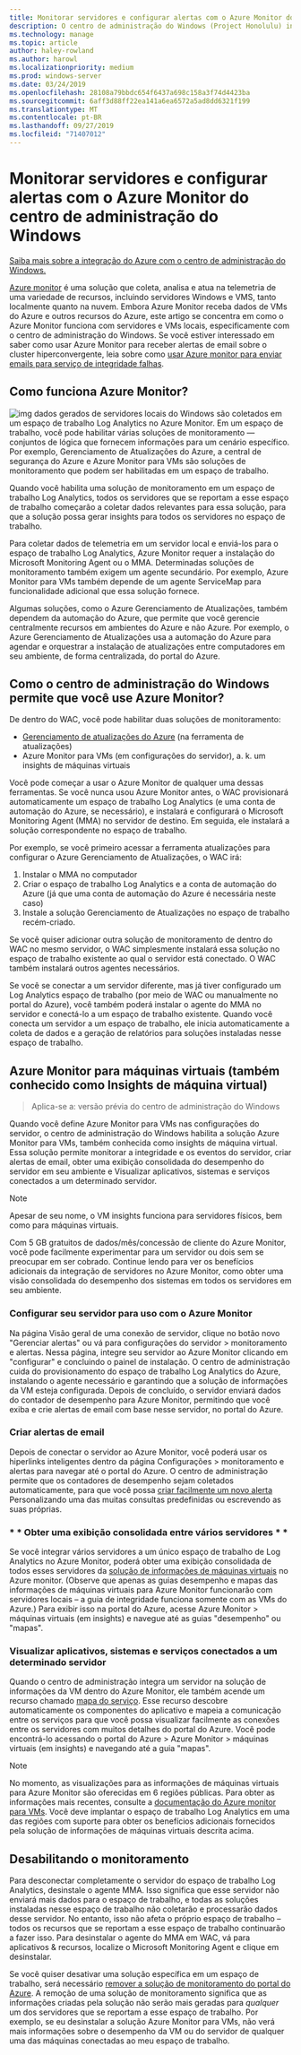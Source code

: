 ```yaml
---
title: Monitorar servidores e configurar alertas com o Azure Monitor do centro de administração do Windows
description: O centro de administração do Windows (Project Honolulu) integra-se com o Azure Monitor
ms.technology: manage
ms.topic: article
author: haley-rowland
ms.author: harowl
ms.localizationpriority: medium
ms.prod: windows-server
ms.date: 03/24/2019
ms.openlocfilehash: 28108a79bbdc654f6437a698c158a3f74d4423ba
ms.sourcegitcommit: 6aff3d88ff22ea141a6ea6572a5ad8dd6321f199
ms.translationtype: MT
ms.contentlocale: pt-BR
ms.lasthandoff: 09/27/2019
ms.locfileid: "71407012"
---
```

# <a name="monitor-servers-and-configure-alerts-with-azure-monitor-from-windows-admin-center"></a>Monitorar servidores e configurar alertas com o Azure Monitor do centro de administração do Windows

[Saiba mais sobre a integração do Azure com o centro de administração do Windows.](../plan/azure-integration-options.md)

[Azure monitor](https://docs.microsoft.com/azure/azure-monitor/overview) é uma solução que coleta, analisa e atua na telemetria de uma variedade de recursos, incluindo servidores Windows e VMS, tanto localmente quanto na nuvem. Embora Azure Monitor receba dados de VMs do Azure e outros recursos do Azure, este artigo se concentra em como o Azure Monitor funciona com servidores e VMs locais, especificamente com o centro de administração do Windows. Se você estiver interessado em saber como usar Azure Monitor para receber alertas de email sobre o cluster hiperconvergente, leia sobre como [usar Azure monitor para enviar emails para serviço de integridade falhas](https://docs.microsoft.com/windows-server/storage/storage-spaces/configure-azure-monitor).

## <a name="how-does-azure-monitor-work"></a>Como funciona Azure Monitor?
![img](../media/azure-monitor-diagram.png) dados gerados de servidores locais do Windows são coletados em um espaço de trabalho Log Analytics no Azure Monitor. Em um espaço de trabalho, você pode habilitar várias soluções de monitoramento — conjuntos de lógica que fornecem informações para um cenário específico. Por exemplo, Gerenciamento de Atualizações do Azure, a central de segurança do Azure e Azure Monitor para VMs são soluções de monitoramento que podem ser habilitadas em um espaço de trabalho. 

Quando você habilita uma solução de monitoramento em um espaço de trabalho Log Analytics, todos os servidores que se reportam a esse espaço de trabalho começarão a coletar dados relevantes para essa solução, para que a solução possa gerar insights para todos os servidores no espaço de trabalho. 

Para coletar dados de telemetria em um servidor local e enviá-los para o espaço de trabalho Log Analytics, Azure Monitor requer a instalação do Microsoft Monitoring Agent ou o MMA. Determinadas soluções de monitoramento também exigem um agente secundário. Por exemplo, Azure Monitor para VMs também depende de um agente ServiceMap para funcionalidade adicional que essa solução fornece. 

Algumas soluções, como o Azure Gerenciamento de Atualizações, também dependem da automação do Azure, que permite que você gerencie centralmente recursos em ambientes do Azure e não Azure. Por exemplo, o Azure Gerenciamento de Atualizações usa a automação do Azure para agendar e orquestrar a instalação de atualizações entre computadores em seu ambiente, de forma centralizada, do portal do Azure.


## <a name="how-does-windows-admin-center-enable-you-to-use-azure-monitor"></a>Como o centro de administração do Windows permite que você use Azure Monitor?

De dentro do WAC, você pode habilitar duas soluções de monitoramento:

- [Gerenciamento de atualizações do Azure](azure-update-management.md) (na ferramenta de atualizações)
- Azure Monitor para VMs (em configurações do servidor), a. k. um insights de máquinas virtuais

Você pode começar a usar o Azure Monitor de qualquer uma dessas ferramentas. Se você nunca usou Azure Monitor antes, o WAC provisionará automaticamente um espaço de trabalho Log Analytics (e uma conta de automação do Azure, se necessário), e instalará e configurará o Microsoft Monitoring Agent (MMA) no servidor de destino. Em seguida, ele instalará a solução correspondente no espaço de trabalho. 

Por exemplo, se você primeiro acessar a ferramenta atualizações para configurar o Azure Gerenciamento de Atualizações, o WAC irá:

1. Instalar o MMA no computador
2. Criar o espaço de trabalho Log Analytics e a conta de automação do Azure (já que uma conta de automação do Azure é necessária neste caso)
3. Instale a solução Gerenciamento de Atualizações no espaço de trabalho recém-criado.

Se você quiser adicionar outra solução de monitoramento de dentro do WAC no mesmo servidor, o WAC simplesmente instalará essa solução no espaço de trabalho existente ao qual o servidor está conectado. O WAC também instalará outros agentes necessários.

Se você se conectar a um servidor diferente, mas já tiver configurado um Log Analytics espaço de trabalho (por meio de WAC ou manualmente no portal do Azure), você também poderá instalar o agente do MMA no servidor e conectá-lo a um espaço de trabalho existente. Quando você conecta um servidor a um espaço de trabalho, ele inicia automaticamente a coleta de dados e a geração de relatórios para soluções instaladas nesse espaço de trabalho.

## <a name="azure-monitor-for-virtual-machines-aka-virtual-machine-insights"></a>Azure Monitor para máquinas virtuais (também conhecido como Insights de máquina virtual)
>Aplica-se a: versão prévia do centro de administração do Windows

Quando você define Azure Monitor para VMs nas configurações do servidor, o centro de administração do Windows habilita a solução Azure Monitor para VMs, também conhecida como insights de máquina virtual. Essa solução permite monitorar a integridade e os eventos do servidor, criar alertas de email, obter uma exibição consolidada do desempenho do servidor em seu ambiente e Visualizar aplicativos, sistemas e serviços conectados a um determinado servidor.

> [!NOTE]
> Apesar de seu nome, o VM insights funciona para servidores físicos, bem como para máquinas virtuais.

Com 5 GB gratuitos de dados/mês/concessão de cliente do Azure Monitor, você pode facilmente experimentar para um servidor ou dois sem se preocupar em ser cobrado. Continue lendo para ver os benefícios adicionais da integração de servidores no Azure Monitor, como obter uma visão consolidada do desempenho dos sistemas em todos os servidores em seu ambiente.

### <a name="set-up-your-server-for-use-with-azure-monitor"></a>**Configurar seu servidor para uso com o Azure Monitor**

Na página Visão geral de uma conexão de servidor, clique no botão novo "Gerenciar alertas" ou vá para configurações do servidor > monitoramento e alertas. Nessa página, integre seu servidor ao Azure Monitor clicando em "configurar" e concluindo o painel de instalação. O centro de administração cuida do provisionamento do espaço de trabalho Log Analytics do Azure, instalando o agente necessário e garantindo que a solução de informações da VM esteja configurada. Depois de concluído, o servidor enviará dados do contador de desempenho para Azure Monitor, permitindo que você exiba e crie alertas de email com base nesse servidor, no portal do Azure.

### <a name="create-email-alerts"></a>**Criar alertas de email**

Depois de conectar o servidor ao Azure Monitor, você poderá usar os hiperlinks inteligentes dentro da página Configurações > monitoramento e alertas para navegar até o portal do Azure. O centro de administração permite que os contadores de desempenho sejam coletados automaticamente, para que você possa [criar facilmente um novo alerta](https://docs.microsoft.com/azure/azure-monitor/platform/alerts-log) Personalizando uma das muitas consultas predefinidas ou escrevendo as suas próprias.

### <a name="get-a-consolidated-view-across-multiple-servers-"></a>\* * Obter uma exibição consolidada entre vários servidores * *

Se você integrar vários servidores a um único espaço de trabalho de Log Analytics no Azure Monitor, poderá obter uma exibição consolidada de todos esses servidores da [solução de informações de máquinas virtuais](https://docs.microsoft.com/azure/azure-monitor/insights/vminsights-overview) no Azure monitor.  (Observe que apenas as guias desempenho e mapas das informações de máquinas virtuais para Azure Monitor funcionarão com servidores locais – a guia de integridade funciona somente com as VMs do Azure.) Para exibir isso na portal do Azure, acesse Azure Monitor > máquinas virtuais (em insights) e navegue até as guias "desempenho" ou "mapas".

### <a name="visualize-apps-systems-and-services-connected-to-a-given-server"></a>**Visualizar aplicativos, sistemas e serviços conectados a um determinado servidor**

Quando o centro de administração integra um servidor na solução de informações da VM dentro do Azure Monitor, ele também acende um recurso chamado [mapa do serviço](https://docs.microsoft.com/azure/azure-monitor/insights/service-map). Esse recurso descobre automaticamente os componentes do aplicativo e mapeia a comunicação entre os serviços para que você possa visualizar facilmente as conexões entre os servidores com muitos detalhes do portal do Azure. Você pode encontrá-lo acessando o portal do Azure > Azure Monitor > máquinas virtuais (em insights) e navegando até a guia "mapas".

> [!NOTE]
> No momento, as visualizações para as informações de máquinas virtuais para Azure Monitor são oferecidas em 6 regiões públicas.  Para obter as informações mais recentes, consulte a [documentação do Azure monitor para VMs](https://docs.microsoft.com/azure/azure-monitor/insights/vminsights-onboard#log-analytics).  Você deve implantar o espaço de trabalho Log Analytics em uma das regiões com suporte para obter os benefícios adicionais fornecidos pela solução de informações de máquinas virtuais descrita acima.

## <a name="disabling-monitoring"></a>Desabilitando o monitoramento

Para desconectar completamente o servidor do espaço de trabalho Log Analytics, desinstale o agente MMA. Isso significa que esse servidor não enviará mais dados para o espaço de trabalho, e todas as soluções instaladas nesse espaço de trabalho não coletarão e processarão dados desse servidor. No entanto, isso não afeta o próprio espaço de trabalho – todos os recursos que se reportam a esse espaço de trabalho continuarão a fazer isso. Para desinstalar o agente do MMA em WAC, vá para aplicativos & recursos, localize o Microsoft Monitoring Agent e clique em desinstalar.

Se você quiser desativar uma solução específica em um espaço de trabalho, será necessário [remover a solução de monitoramento do portal do Azure](https://docs.microsoft.com/azure/azure-monitor/insights/solutions#remove-a-management-solution). A remoção de uma solução de monitoramento significa que as informações criadas pela solução não serão mais geradas para _qualquer_ um dos servidores que se reportam a esse espaço de trabalho. Por exemplo, se eu desinstalar a solução Azure Monitor para VMs, não verá mais informações sobre o desempenho da VM ou do servidor de qualquer uma das máquinas conectadas ao meu espaço de trabalho.